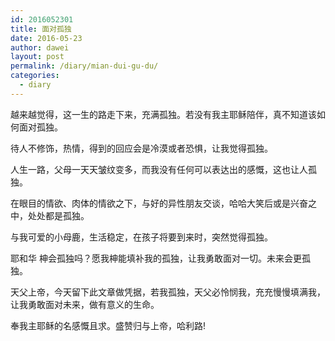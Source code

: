 ```yaml
---
id: 2016052301
title: 面对孤独
date: 2016-05-23
author: dawei
layout: post
permalink: /diary/mian-dui-gu-du/
categories:
  - diary
---
```


越来越觉得，这一生的路走下来，充满孤独。若没有我主耶稣陪伴，真不知道该如何面对孤独。

待人不修饰，热情，得到的回应会是冷漠或者恐惧，让我觉得孤独。

人生一路，父母一天天皱纹变多，而我没有任何可以表达出的感慨，这也让人孤独。

在眼目的情欲、肉体的情欲之下，与好的异性朋友交谈，哈哈大笑后或是兴奋之中，处处都是孤独。

与我可爱的小母鹿，生活稳定，在孩子将要到来时，突然觉得孤独。

耶和华 柛会孤独吗？愿我柛能填补我的孤独，让我勇敢面对一切。未来会更孤独。

天父上帝，今天留下此文章做凭据，若我孤独，天父必怜悯我，充充慢慢填满我，让我勇敢面对未来，做有意义的生命。

奉我主耶稣的名感慨且求。盛赞归与上帝，哈利路!

